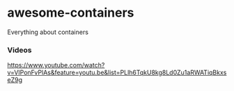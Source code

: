 # awesome-containers
Everything about containers


### Videos
https://www.youtube.com/watch?v=VIPonFvPlAs&feature=youtu.be&list=PLlh6TqkU8kg8Ld0Zu1aRWATiqBkxseZ9g
